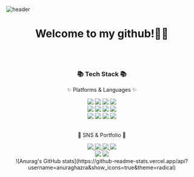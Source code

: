 ![header](https://capsule-render.vercel.app/api?type=waving&color=auto&height=250&section=header&text=Yhist%20Github&fontSize=80)
<div align=center>
	<h1 align=center>Welcome to my github!👋🏻<h1>
</div>
<br>
<div align=center>
	<h3>📚 Tech Stack 📚</h3>
	<p>✨ Platforms & Languages ✨</p>
</div>
<div align="center">
	<img src="https://img.shields.io/badge/HTML5-E34F26?style=flat&logo=HTML5&logoColor=white" />
	<img src="https://img.shields.io/badge/CSS3-1572B6?style=flat&logo=CSS3&logoColor=white" />
	<img src="https://img.shields.io/badge/JavaScript-F7DF1E?style=flat&logo=JavaScript&logoColor=white" />
	<img src="https://img.shields.io/badge/jQuery-0769AD?style=flat&logo=jQuery&logoColor=white" />
	<br>
	<img src="https://img.shields.io/badge/Vue.js-4FC08D?style=flat&logo=Vue.js&logoColor=white" />
	<img src="https://img.shields.io/badge/Bootstrap-7952B3?style=flat&logo=Bootstrap&logoColor=white" />
	<img src="https://img.shields.io/badge/GitHub-181717?style=flat&logo=GitHub&logoColor=white" />
	<img src="https://img.shields.io/badge/Notion-000000?style=flat&logo=Notion&logoColor=white" />
	<br>
	<img src="https://img.shields.io/badge/Figma-F24E1E?style=flat&logo=Figma&logoColor=white" />
	<img src="https://img.shields.io/badge/MySQL-4479A1?style=flat&logo=MySQL&logoColor=white" />
	<img src="https://img.shields.io/badge/MariaDB-003545?style=flat&logo=MariaDB&logoColor=white" />
	<img src="https://img.shields.io/badge/Linux-FCC624?style=flat&logo=Linux&logoColor=white" />
</div>


<br>
<div align=center>
	<p>🎨 SNS & Portfolio 🎨</p>
</div>
<div align=center>
	<a href="https://yhist.github.io/">
		<img src="https://img.shields.io/badge/Portfolio-F06B66?style=flat&logo=Micro.blog&logoColor=white" />
	</a>
	<a href="mailto:yhyh0903@gmail.com">
	<img src="https://img.shields.io/badge/Mail-43B1B0?style=flat&logo=Gmail&logoColor=white" />
	</a>
	<a href="#">
	<img src="https://img.shields.io/badge/Notion-000000?style=flat&logo=Notion&logoColor=white" />
	</a>
	<a href="https://www.instagram.com/y__hi.st/">
	<img src="https://img.shields.io/badge/Instagram-E4405F?style=flat&logo=Instagram&logoColor=white" />
	</a>
	<br>
</div>

<div align=center>
	<img src="https://github-readme-stats.vercel.app/api?username=yhist&show_icons=true">
	<img src="https://github-readme-stats.vercel.app/api/top-langs/?username=yhist&layout=compact">
	<br>
![Anurag's GitHub stats](https://github-readme-stats.vercel.app/api?username=anuraghazra&show_icons=true&theme=radical)


</div>


<!---
yhist/yhist is a ✨ special ✨ repository because its `README.md` (this file) appears on your GitHub profile.
You can click the Preview link to take a look at your changes.
--->

